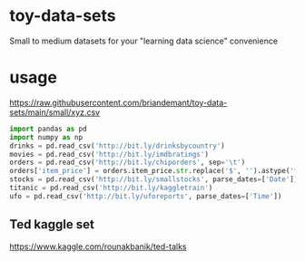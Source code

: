 # toy-data-sets
Small to medium datasets for your "learning data science" convenience

# usage 

https://raw.githubusercontent.com/briandemant/toy-data-sets/main/small/xyz.csv


```python
import pandas as pd
import numpy as np
drinks = pd.read_csv('http://bit.ly/drinksbycountry')
movies = pd.read_csv('http://bit.ly/imdbratings')
orders = pd.read_csv('http://bit.ly/chiporders', sep='\t')
orders['item_price'] = orders.item_price.str.replace('$', '').astype('float')
stocks = pd.read_csv('http://bit.ly/smallstocks', parse_dates=['Date'])
titanic = pd.read_csv('http://bit.ly/kaggletrain')
ufo = pd.read_csv('http://bit.ly/uforeports', parse_dates=['Time'])
```

## Ted kaggle set

https://www.kaggle.com/rounakbanik/ted-talks
